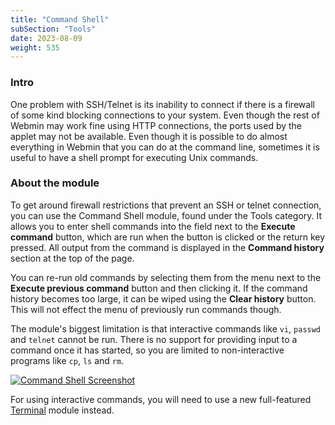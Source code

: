 ```yaml
---
title: "Command Shell"
subSection: "Tools"
date: 2023-08-09
weight: 535
---
```


### Intro

One problem with SSH/Telnet is its inability to connect if there is a firewall of some kind blocking connections to your system. Even though the rest of Webmin may work fine using HTTP connections, the ports used by the applet may not be available. Even though it is possible to do almost everything in Webmin that you can do at the command line, sometimes it is useful to have a shell prompt for executing Unix commands. 

### About the module
To get around firewall restrictions that prevent an SSH or telnet connection, you can use the Command Shell module, found under the Tools category. It allows you to enter shell commands into the field next to the **Execute command** button, which are run when the button is clicked or the return key pressed. All output from the command is displayed in the **Command history** section at the top of the page. 

You can re-run old commands by selecting them from the menu next to the **Execute previous command** button and then clicking it. If the command history becomes too large, it can be wiped using the **Clear history** button. This will not effect the menu of previously run commands though. 

The module's biggest limitation is that interactive commands like `vi`, `passwd` and `telnet` cannot be run. There is no support for providing input to a command once it has started, so you are limited to non-interactive programs like `cp`, `ls` and `rm`.


[![](/images/docs/screenshots/modules/light/command-shell.png "Command Shell Screenshot")](/images/docs/screenshots/modules/light/command-shell.png)

For using interactive commands, you will need to use a new full-featured [Terminal](/docs/modules/terminal) module instead.